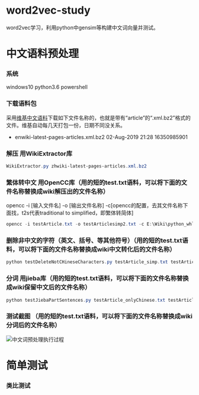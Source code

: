 # word2vec-study

word2vec学习，利用python中gensim等构建中文词向量并测试。

# 中文语料预处理
### 系统
windows10 python3.6 powershell

### 下载语料包
采用[维基中文语料](https://dumps.wikimedia.org/enwiki/latest/)下载如下文件名称的，也就是带有“article”的“.xml.bz2”格式的文件。维基自动每几天打包一份，日期不同没关系。

- enwiki-latest-pages-articles.xml.bz2               02-Aug-2019 21:28         16350985901

### 解压 用WikiExtractor库
```powershell
WikiExtractor.py zhwiki-latest-pages-articles.xml.bz2
```
### 繁体转中文 用OpenCC库（用的短的test.txt语料，可以将下面的文件名称替换成wiki解压出的文件名称）
opencc -i [输入文件名] -o [输出文件名称] -c[opencc的配置，去其文件名称下面找，t2s代表traditional to simplified，即繁体转简体]
```powershell
opencc -i testArticle.txt -o testArticlesimp2.txt -c E:\Wiki\python_whl\opencc-1.0.4\share\opencc\t2s.json
```
### 删除非中文的字符（英文、括号、等其他符号）（用的短的test.txt语料，可以将下面的文件名称替换成wiki中文转化后的文件名称）
```powershell
python testDeleteNotCHineseCharacters.py testArticle_simp.txt testArticle_onlyChinese.txt
```
### 分词 用jieba库（用的短的test.txt语料，可以将下面的文件名称替换成wiki保留中文后的文件名称）
```powershell
python testJiebaPartSentences.py testArticle_onlyChinese.txt testArticle_words.txt
```
### 测试截图 （用的短的test.txt语料，可以将下面的文件名称替换成wiki分词后的文件名称）
![中文词预处理执行过程](https://github.com/RelativeWang/word2vec-study/blob/master/%E4%B8%AD%E6%96%87%E8%AF%8D%E9%A2%84%E5%A4%84%E7%90%86powershell.jpg)
# 简单测试
### 类比测试
### 
